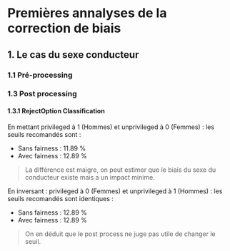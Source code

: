 # Premières annalyses de la correction de biais
## 1. Le cas du sexe conducteur

### 1.1 Pré-processing

### 1.3 Post processing

#### 1.3.1 RejectOption Classification 

En mettant privileged à 1 (Hommes) et unprivileged à 0 (Femmes) : les seuils recomandés sont :
 - Sans fairness : 11.89 %
 - Avec fairness : 12.89 %

> La différence est maigre, on peut estimer que le biais du sexe du conducteur existe mais a un impact minime. 

En inversant : privileged à 0 (Femmes) et unprivileged à 1 (Hommes) : les seuils recomandés sont identiques :
 - Sans fairness : 12.89 %
 - Avec fairness : 12.89 %

> On en déduit que le post process ne juge pas utile de changer le seuil.
